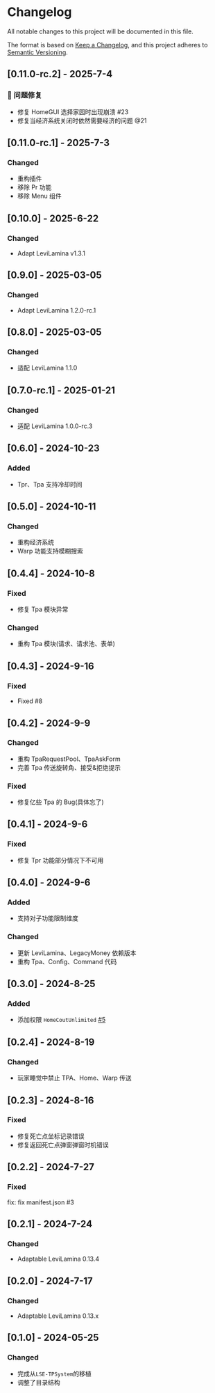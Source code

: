 # Changelog

All notable changes to this project will be documented in this file.

The format is based on [Keep a Changelog](https://keepachangelog.com/en/1.0.0/),
and this project adheres to [Semantic Versioning](https://semver.org/spec/v2.0.0.html).

## [0.11.0-rc.2] - 2025-7-4

### 🐛 问题修复

- 修复 HomeGUI 选择家园时出现崩溃 #23
- 修复当经济系统关闭时依然需要经济的问题 @21

## [0.11.0-rc.1] - 2025-7-3

### Changed

- 重构插件
- 移除 Pr 功能
- 移除 Menu 组件

## [0.10.0] - 2025-6-22

### Changed

- Adapt LeviLamina v1.3.1

## [0.9.0] - 2025-03-05

### Changed

- Adapt LeviLamina 1.2.0-rc.1

## [0.8.0] - 2025-03-05

### Changed

- 适配 LeviLamina 1.1.0

## [0.7.0-rc.1] - 2025-01-21

### Changed

- 适配 LeviLamina 1.0.0-rc.3

## [0.6.0] - 2024-10-23

### Added

- Tpr、Tpa 支持冷却时间

## [0.5.0] - 2024-10-11

### Changed

- 重构经济系统
- Warp 功能支持模糊搜索

## [0.4.4] - 2024-10-8

### Fixed

- 修复 Tpa 模块异常

### Changed

- 重构 Tpa 模块(请求、请求池、表单)

## [0.4.3] - 2024-9-16

### Fixed

- Fixed #8

## [0.4.2] - 2024-9-9

### Changed

- 重构 TpaRequestPool、TpaAskForm
- 完善 Tpa 传送旋转角、接受&拒绝提示

### Fixed

- 修复亿些 Tpa 的 Bug(具体忘了)

## [0.4.1] - 2024-9-6

### Fixed

- 修复 Tpr 功能部分情况下不可用

## [0.4.0] - 2024-9-6

### Added

- 支持对子功能限制维度

### Changed

- 更新 LeviLamina、LegacyMoney 依赖版本
- 重构 Tpa、Config、Command 代码

## [0.3.0] - 2024-8-25

### Added

- 添加权限 `HomeCoutUnlimited` [#5](https://github.com/engsr6982/TeleportSystem/issues/5)

## [0.2.4] - 2024-8-19

### Changed

- 玩家睡觉中禁止 TPA、Home、Warp 传送

## [0.2.3] - 2024-8-16

### Fixed

- 修复死亡点坐标记录错误
- 修复返回死亡点弹窗弹窗时机错误

## [0.2.2] - 2024-7-27

### Fixed

fix: fix manifest.json #3

## [0.2.1] - 2024-7-24

### Changed

- Adaptable LeviLamina 0.13.4

## [0.2.0] - 2024-7-17

### Changed

- Adaptable LeviLamina 0.13.x

## [0.1.0] - 2024-05-25

### Changed

- 完成从`LSE-TPSystem`的移植
- 调整了目录结构
